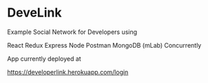 # DeveLink
Example Social Network for Developers using

React
Redux
Express
Node
Postman
MongoDB (mLab)
Concurrently


App currently deployed at

https://developerlink.herokuapp.com/login